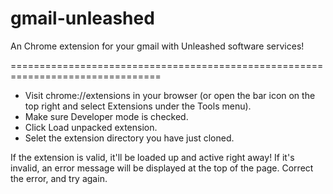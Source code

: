 gmail-unleashed
===========

An Chrome extension for your gmail with Unleashed software services!

================================================================================

* Visit chrome://extensions in your browser (or open the bar icon on the top right and select Extensions under the Tools menu).
* Make sure Developer mode is checked.
* Click Load unpacked extension.
* Selet the extension directory you have just cloned.

If the extension is valid, it'll be loaded up and active right away! If it's invalid, an error message will be displayed at the top of the page. Correct the error, and try again. 
